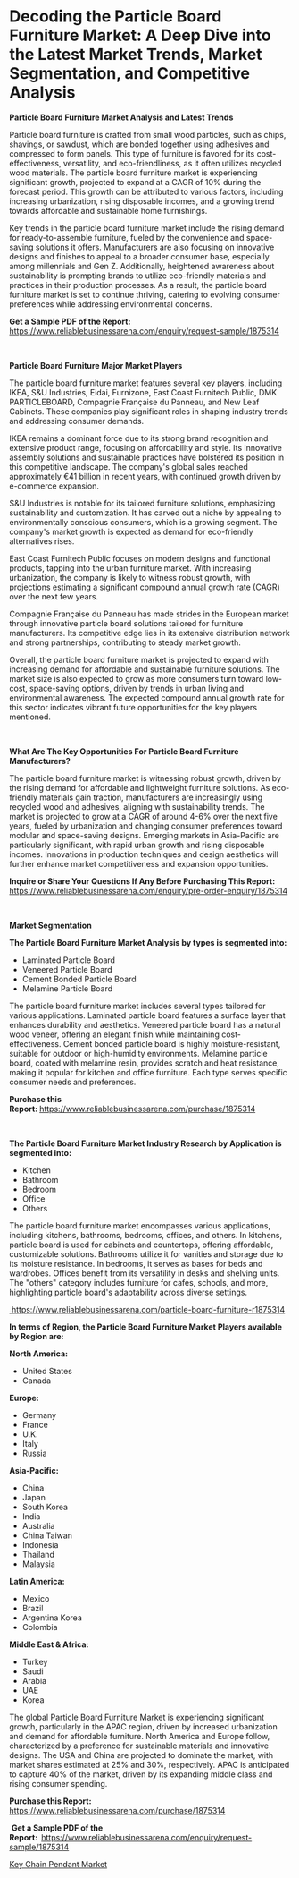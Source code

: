 <p><h1>Decoding the Particle Board Furniture Market: A Deep Dive into the Latest Market Trends, Market Segmentation, and Competitive Analysis</h1></p><p><strong>Particle Board Furniture Market Analysis and Latest Trends</strong></p>
<p><p>Particle board furniture is crafted from small wood particles, such as chips, shavings, or sawdust, which are bonded together using adhesives and compressed to form panels. This type of furniture is favored for its cost-effectiveness, versatility, and eco-friendliness, as it often utilizes recycled wood materials. The particle board furniture market is experiencing significant growth, projected to expand at a CAGR of 10% during the forecast period. This growth can be attributed to various factors, including increasing urbanization, rising disposable incomes, and a growing trend towards affordable and sustainable home furnishings.</p><p>Key trends in the particle board furniture market include the rising demand for ready-to-assemble furniture, fueled by the convenience and space-saving solutions it offers. Manufacturers are also focusing on innovative designs and finishes to appeal to a broader consumer base, especially among millennials and Gen Z. Additionally, heightened awareness about sustainability is prompting brands to utilize eco-friendly materials and practices in their production processes. As a result, the particle board furniture market is set to continue thriving, catering to evolving consumer preferences while addressing environmental concerns.</p></p>
<p><strong>Get a Sample PDF of the Report:&nbsp;</strong> <a href="https://www.reliablebusinessarena.com/enquiry/request-sample/1875314?utm_campaign=2518&utm_medium=2&utm_source=Github&utm_content=ia&utm_term=05042025&utm_id=particle-board-furniture">https://www.reliablebusinessarena.com/enquiry/request-sample/1875314</a></p>
<p>&nbsp;</p>
<p><strong>Particle Board Furniture Major Market Players</strong></p>
<p><p>The particle board furniture market features several key players, including IKEA, S&U Industries, Eidai, Furnizone, East Coast Furnitech Public, DMK PARTICLEBOARD, Compagnie Française du Panneau, and New Leaf Cabinets. These companies play significant roles in shaping industry trends and addressing consumer demands.</p><p>IKEA remains a dominant force due to its strong brand recognition and extensive product range, focusing on affordability and style. Its innovative assembly solutions and sustainable practices have bolstered its position in this competitive landscape. The company's global sales reached approximately €41 billion in recent years, with continued growth driven by e-commerce expansion.</p><p>S&U Industries is notable for its tailored furniture solutions, emphasizing sustainability and customization. It has carved out a niche by appealing to environmentally conscious consumers, which is a growing segment. The company's market growth is expected as demand for eco-friendly alternatives rises.</p><p>East Coast Furnitech Public focuses on modern designs and functional products, tapping into the urban furniture market. With increasing urbanization, the company is likely to witness robust growth, with projections estimating a significant compound annual growth rate (CAGR) over the next few years.</p><p>Compagnie Française du Panneau has made strides in the European market through innovative particle board solutions tailored for furniture manufacturers. Its competitive edge lies in its extensive distribution network and strong partnerships, contributing to steady market growth.</p><p>Overall, the particle board furniture market is projected to expand with increasing demand for affordable and sustainable furniture solutions. The market size is also expected to grow as more consumers turn toward low-cost, space-saving options, driven by trends in urban living and environmental awareness. The expected compound annual growth rate for this sector indicates vibrant future opportunities for the key players mentioned.</p></p>
<p>&nbsp;</p>
<p><strong>What Are The Key Opportunities For Particle Board Furniture Manufacturers?</strong></p>
<p><p>The particle board furniture market is witnessing robust growth, driven by the rising demand for affordable and lightweight furniture solutions. As eco-friendly materials gain traction, manufacturers are increasingly using recycled wood and adhesives, aligning with sustainability trends. The market is projected to grow at a CAGR of around 4-6% over the next five years, fueled by urbanization and changing consumer preferences toward modular and space-saving designs. Emerging markets in Asia-Pacific are particularly significant, with rapid urban growth and rising disposable incomes. Innovations in production techniques and design aesthetics will further enhance market competitiveness and expansion opportunities.</p></p>
<p><strong>Inquire or Share Your Questions If Any Before Purchasing This Report:</strong> <a href="https://www.reliablebusinessarena.com/enquiry/pre-order-enquiry/1875314?utm_campaign=2518&utm_medium=2&utm_source=Github&utm_content=ia&utm_term=05042025&utm_id=particle-board-furniture">https://www.reliablebusinessarena.com/enquiry/pre-order-enquiry/1875314</a></p>
<p>&nbsp;</p>
<p><strong>Market Segmentation</strong></p>
<p><strong>The Particle Board Furniture Market Analysis by types is segmented into:</strong></p>
<p><ul><li>Laminated Particle Board</li><li>Veneered Particle Board</li><li>Cement Bonded Particle Board</li><li>Melamine Particle Board</li></ul></p>
<p><p>The particle board furniture market includes several types tailored for various applications. Laminated particle board features a surface layer that enhances durability and aesthetics. Veneered particle board has a natural wood veneer, offering an elegant finish while maintaining cost-effectiveness. Cement bonded particle board is highly moisture-resistant, suitable for outdoor or high-humidity environments. Melamine particle board, coated with melamine resin, provides scratch and heat resistance, making it popular for kitchen and office furniture. Each type serves specific consumer needs and preferences.</p></p>
<p><strong>Purchase this Report:&nbsp;</strong><a href="https://www.reliablebusinessarena.com/purchase/1875314?utm_campaign=2518&utm_medium=2&utm_source=Github&utm_content=ia&utm_term=05042025&utm_id=particle-board-furniture">https://www.reliablebusinessarena.com/purchase/1875314</a></p>
<p>&nbsp;</p>
<p><strong>The Particle Board Furniture Market Industry Research by Application is segmented into:</strong></p>
<p><ul><li>Kitchen</li><li>Bathroom</li><li>Bedroom</li><li>Office</li><li>Others</li></ul></p>
<p><p>The particle board furniture market encompasses various applications, including kitchens, bathrooms, bedrooms, offices, and others. In kitchens, particle board is used for cabinets and countertops, offering affordable, customizable solutions. Bathrooms utilize it for vanities and storage due to its moisture resistance. In bedrooms, it serves as bases for beds and wardrobes. Offices benefit from its versatility in desks and shelving units. The "others" category includes furniture for cafes, schools, and more, highlighting particle board's adaptability across diverse settings.</p></p>
<p><a href="https://www.reliablebusinessarena.com/particle-board-furniture-r1875314?utm_campaign=2518&utm_medium=2&utm_source=Github&utm_content=ia&utm_term=05042025&utm_id=particle-board-furniture">&nbsp;https://www.reliablebusinessarena.com/particle-board-furniture-r1875314</a></p>
<p><strong>In terms of Region, the Particle Board Furniture Market Players available by Region are:</strong></p>
<p>
    <p> <strong> North America: </strong>
        <ul>
            <li>United States</li>
            <li>Canada</li>
        </ul>
        </p> 
    <p> <strong> Europe: </strong>
        <ul>
            <li>Germany</li>
            <li>France</li>
            <li>U.K.</li>
            <li>Italy</li>
            <li>Russia</li>
        </ul>
        </p> 
    <p> <strong> Asia-Pacific: </strong>
        <ul>
            <li>China</li>
            <li>Japan</li>
            <li>South Korea</li>
            <li>India</li>
            <li>Australia</li>
            <li>China Taiwan</li>
            <li>Indonesia</li>
            <li>Thailand</li>
            <li>Malaysia</li>
        </ul>
        </p> 
    <p> <strong> Latin America: </strong>
        <ul>
            <li>Mexico</li>
            <li>Brazil</li>
            <li>Argentina Korea</li>
            <li>Colombia</li>
        </ul>
        </p> 
    <p> <strong> Middle East & Africa: </strong>
        <ul>
            <li>Turkey</li>
            <li>Saudi</li>
            <li>Arabia</li>
            <li>UAE</li>
            <li>Korea</li>
        </ul>
    </p>
    </p>
<p><p>The global Particle Board Furniture Market is experiencing significant growth, particularly in the APAC region, driven by increased urbanization and demand for affordable furniture. North America and Europe follow, characterized by a preference for sustainable materials and innovative designs. The USA and China are projected to dominate the market, with market shares estimated at 25% and 30%, respectively. APAC is anticipated to capture 40% of the market, driven by its expanding middle class and rising consumer spending.</p></p>
<p><strong>Purchase this Report: </strong><a href="https://www.reliablebusinessarena.com/purchase/1875314?utm_campaign=2518&utm_medium=2&utm_source=Github&utm_content=ia&utm_term=05042025&utm_id=particle-board-furniture">https://www.reliablebusinessarena.com/purchase/1875314</a></p>
<p>&nbsp;<strong>Get a Sample PDF of the Report:&nbsp;&nbsp;</strong><a href="https://www.reliablebusinessarena.com/enquiry/request-sample/1875314?utm_campaign=2518&utm_medium=2&utm_source=Github&utm_content=ia&utm_term=05042025&utm_id=particle-board-furniture">https://www.reliablebusinessarena.com/enquiry/request-sample/1875314</a></p>
<p><strong></strong></p>
<p><p><a href="https://github.com/krinerstormy331/Market-Research-Report-List-1/blob/main/key-chain-pendant-market.md?utm_campaign=2518&utm_medium=2&utm_source=Github&utm_content=ia&utm_term=05042025&utm_id=particle-board-furniture">Key Chain Pendant Market</a></p></p>